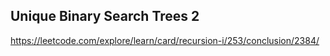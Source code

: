 ## Unique Binary Search Trees 2
https://leetcode.com/explore/learn/card/recursion-i/253/conclusion/2384/
